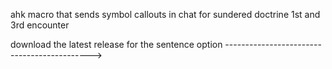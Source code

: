ahk macro that sends symbol callouts in chat for sundered doctrine 1st and 3rd encounter

download the latest release for the sentence option     -------------------------------------------->

